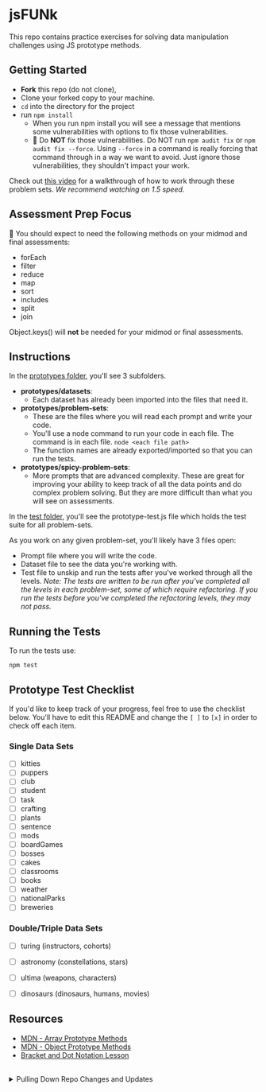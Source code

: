 # jsFUNk

This repo contains practice exercises for solving data manipulation challenges using JS prototype methods. 

## Getting Started

- **Fork** this repo (do not clone),
- Clone your forked copy to your machine.
- `cd` into the directory for the project
- run `npm install`
  - When you run npm install you will see a message that mentions some vulnerabilities with options to fix those vulnerabilities.
  - 🛑 Do **NOT** fix those vulnerabilities.  Do NOT run `npm audit fix` or `npm audit fix --force`.  Using `--force` in a command is really forcing that command through in a way we want to avoid. Just ignore those vulnerabilities, they shouldn't impact your work. 

Check out [this video](https://youtu.be/-TTzFwsZX1c) for a walkthrough of how to work through these problem sets. *We recommend watching on 1.5 speed.*


## Assessment Prep Focus

🚨 You should expect to need the following methods on your midmod and final assessments:
- forEach
- filter
- reduce
- map
- sort
- includes
- split 
- join

Object.keys() will **not** be needed for your midmod or final assessments.

## Instructions

In the [prototypes folder](https://github.com/turingschool-examples/jsFUNk/prototypes), you'll see 3 subfolders.
* **prototypes/datasets**: 
  * Each dataset has already been imported into the files that need it.
* **prototypes/problem-sets**:  
  * These are the files where you will read each prompt and write your code.  
  * You'll use a node command to run your code in each file. The command is in each file. `node <each file path>`  
  * The function names are already exported/imported so that you can run the tests.  
* **prototypes/spicy-problem-sets**:  
  * More prompts that are advanced complexity. These are great for improving your ability to keep track of all the data points and do complex problem solving.  But they are more difficult than what you will see on assessments.  

In the [test folder](https://github.com/turingschool-examples/jsFUNk/test), you'll see the prototype-test.js file which holds the test suite for all problem-sets.

As you work on any given problem-set, you'll likely have 3 files open:  
* Prompt file where you will write the code.  
* Dataset file to see the data you're working with.  
* Test file to unskip and run the tests after you've worked through all the levels. *Note: The tests are written to be run after you've completed all the levels in each problem-set, some of which require refactoring. If you run the tests before you've completed the refactoring levels, they may not pass.*  

## Running the Tests

To run the tests use:

`npm test`

## Prototype Test Checklist
If you'd like to keep track of your progress, feel free to use the checklist below. You'll have to edit this README and change the `[ ]` to `[x]` in order to check off each item. 

### Single Data Sets
- [ ] kitties
- [ ] puppers
- [ ] club
- [ ] student
- [ ] task
- [ ] crafting
- [ ] plants
- [ ] sentence
- [ ] mods
- [ ] boardGames
- [ ] bosses
- [ ] cakes
- [ ] classrooms
- [ ] books
- [ ] weather
- [ ] nationalParks
- [ ] breweries

### Double/Triple Data Sets
- [ ] turing (instructors, cohorts)
- [ ] astronomy (constellations, stars)
- [ ] ultima (weapons, characters)
- [ ] dinosaurs (dinosaurs, humans, movies)


## Resources
* [MDN - Array Prototype Methods](https://developer.mozilla.org/en-US/docs/Web/JavaScript/Reference/Global_Objects/Array/prototype#Methods)
* [MDN - Object Prototype Methods](https://developer.mozilla.org/en-US/docs/Web/JavaScript/Reference/Global_Objects/Object#Methods_of_the_Object_constructor)
* [Bracket and Dot Notation Lesson](https://curriculum.turing.edu/module2/lessons/dot_and_bracket_notation)

<br>

<details>
<summary>Pulling Down Repo Changes and Updates</summary>
<br>
You have now cloned your forked version of JSFun to your machine. As instructors make changes to the repo (adding exercises, fixing tests, changing problems, etc.) you'll need to pull down those changes. In order to do so, we must link your copy of JSFun on your machine to the Turing github version by adding a new remote repository.

In your terminal, from within the root of your JSFun project directory, run:

`git remote add turing https://github.com/turingschool-examples/jsFun.git`

If this command was successful, you should be able to run `git remote -v` and see something like the following:

```
origin  https://github.com/yourGithubUsername/jsFun.git (fetch)
origin  https://github.com/yourGithubUsername/jsFun.git (push)
turing  https://github.com/turingschool-examples/jsFun.git (fetch)
turing  https://github.com/turingschool-examples/jsFun.git (push)
```

Now, whenever instructors tell you to pull down changes, there are two steps:

1. Make sure you commit and push any changes you have currently made
2. Run `git pull turing main`

Check out [this video](https://vimeo.com/turing/review/388550182/34823726eb) if you need help pulling down new changes!

</details>
